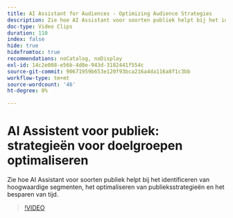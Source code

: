 ```yaml
---
title: AI Assistant for Audiences - Optimizing Audience Strategies
description: Zie hoe AI Assistant voor soorten publiek helpt bij het identificeren van hoogwaardige segmenten, het optimaliseren van publieksstrategieën en het besparen van tijd.
doc-type: Video Clips
duration: 110
index: false
hide: true
hidefromtoc: true
recommendations: noCatalog, noDisplay
exl-id: 14c2e008-e56b-4d8e-943d-3182441f554c
source-git-commit: 90671959b653e120f93bca216a4da116a8f1c3bb
workflow-type: tm+mt
source-wordcount: '46'
ht-degree: 0%

---
```


# AI Assistent voor publiek: strategieën voor doelgroepen optimaliseren

Zie hoe AI Assistant voor soorten publiek helpt bij het identificeren van hoogwaardige segmenten, het optimaliseren van publieksstrategieën en het besparen van tijd.

<!-- 62_S508_3442517_109_ai-assistant-for-audiences-optimizing-audience-strategies -->
>[!VIDEO](https://video.tv.adobe.com/v/3459666/?learn=on&enablevpops=true&captions=dut)
